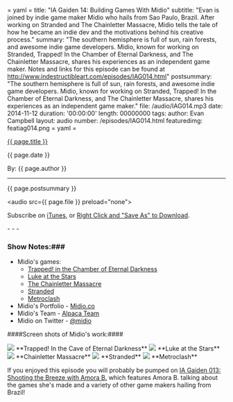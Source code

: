 = yaml =
title: "IA Gaiden 14: Building Games With Midio"
subtitle: "Evan is joined by indie game maker Midio who hails from Sao Paulo, Brazil. After working on Stranded and The Chainletter Massacre, Midio tells the tale of how he became an indie dev and the motivations behind his creative process."
summary: "The southern hemisphere is full of sun, rain forests, and awesome indie game developers. Midio, known for working on Stranded, Trapped! In the Chamber of Eternal Darkness, and The Chainletter Massacre, shares his experiences as an independent game maker. Notes and links for this episode can be found at http://www.indestructibleart.com/episodes/IAG014.html"
postsummary: "The southern hemisphere is full of sun, rain forests, and awesome indie game developers. Midio, known for working on Stranded, Trapped! In the Chamber of Eternal Darkness, and The Chainletter Massacre, shares his experiences as an independent game maker."
file: /audio/IAG014.mp3
date: 2014-11-12
duration: '00:00:00'
length: 00000000
tags:
author: Evan Campbell
layout: audio
number: /episodes/IAG014.html
featuredimg: featiag014.png
= yaml =

<a href="{{ page.url }}" class='postTitleLink'><p class='postTitle'>{{ page.title }}</p></a>
<p class='postPublished'>{{ page.date }}</p>
<p class='postAuthor'>By: {{ page.author }}</p>
<hr>

<p class='podcastSummary'>{{ page.postsummary }}</p>

<audio src={{ page.file }} preload="none"></audio>
<p class='subLinks'>Subscribe on <a href='http://bit.ly/iapodcast'>iTunes</a>, or <a href={{ page.file }}>Right Click and "Save As" to Download</a>.</p>
- - -

### Show Notes:###

* Midio's games:
    * [Trapped! in the Chamber of Eternal Darkness](http://archive.globalgamejam.org/2012/trapped-chamber-eternal-darkness)
    * [Luke at the Stars](http://alpacateam.com/luke)
    * [The Chainletter Massacre](http://alpacateam.com/chainletter)
    * [Stranded](http://www.petermoorhead.com/stranded/)
    * [Metroclash](http://metroclash.tumblr.com)
* Midio's Portfolio - [Midio.co](http://midio.co/#/filter-all/page-1)
* Midio's Team - [Alpaca Team](http://alpacateam.com)
* Midio on Twitter - [@midio](https://twitter.com/midio)

####Screen shots of Midio's work:####

<img src='/images/forPosts/midio_trapped.jpg' class='group'>
**Trapped! In the Cave of Eternal Darkness**

<img src='/images/forPosts/midio_luke.png' class='group'>
**Luke at the Stars**

<img src='/images/forPosts/midio_chainletter.png' class='group'>
**Chainletter Massacre**

<img src='/images/forPosts/midio_stranded.gif' class='group'>
**Stranded**

<img src='/images/forPosts/midio_metroclash.png' class='group'>
**Metroclash**

If you enjoyed this episode you will probably be pumped on [IA Gaiden 013: Shooting the Breeze with Amora B.](http://indestructibleart.com/episodes/IAG013.html) which features Amora B. talking about the games she's made and a variety of other game makers hailing from Brazil!
